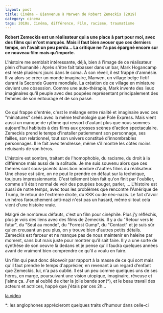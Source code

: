 ```yaml
---
layout: post
title: Cinéma - Bienvenue à Marwen de Robert Zemeckis (2019)
category: cinema
tags: 2010s, Cinéma, différence, Film, racisme, traumatisme
---
```

**Robert Zemeckis est un réalisateur qui a une place à part pour moi, avec des films qui m'ont marqués. Mais il faut bien avouer que ces derniers temps, on l'avait un peu perdu... La critique ne l'a pas épargné encore sur ce nouveau film mais qu'importe.**

L'histoire me semblait intéressante, déjà, bien à l'image de ce réalisateur plein d'humanité : Après s'être fait tabasser dans un bar, Mark Hogancamp est resté plusieurs jours dans le coma. À son réveil, il est frappé d'amnésie. Il va alors se créer un monde imaginaire, Marwen, un village belge fictif durant la Seconde Guerre mondiale. La création de ce village en miniature devient une obsession. Comme une auto-thérapie, Mark invente des lieux imaginaires qu'il peuple avec des poupées représentant principalement des femmes de son entourage et de son passé. 

<img src="https://cheziceman.files.wordpress.com/2019/01/marwen.jpg" alt="" class="wp-image-25182" />

Ce qui frappe d'entrée, c'est le mélange entre réalité et imaginaire avec ces "miniatures" créés avec la même technologie que Pole Express. Mais vient aussi un manque de rythme qui ressort d'autant plus que nous sommes aujourd'hui habitués à des films aux grosses scènes d'action spectaculaire. Zemeckis prend le temps d'installer patiemment son personnage, ses failles, son relationnel, tout son univers constitué d'innombrables personnages. Il le fait avec tendresse, même s'il montre les côtés moins reluisants de son héros. 

L'histoire est sombre, traitant de l'homophobie, du racisme, du droit à la différence mais aussi de la solitude. Je me suis souvenu alors que ces thèmes sont sous-jacents dans bon nombre d'autres films du réalisateur. Une chose est sûre, on ne peut le prendre en défaut sur la technique, toujours impressionnante. C'est tellement bien fait qu'on finit par l'oublier, comme s'il était normal de voir des poupées bouger, parler, ... L'histoire est aussi de notre temps, avec tous les problèmes que rencontre l'Amérique de Trump, le retour de l'extrème droite, du KKK ou de néo-nazis. Le fait d'avoir un héros farouchement anti-nazi n'est pas un hasard, même si tout cela vient d'une histoire vraie.

Malgré de nombreux défauts, c'est un film pour cinéphile. Plus j'y réfléchis, plus je vois des liens avec des films de Zemeckis. Il y a du "Retour vers le futur", du "Seul au monde", du "Forrest Gump", du "Contact" et je suis sûr qu'en creusant un peu plus, on y trouve bien d'autres petits détails. Zemeckis est farceur et ne manque pas de nous maintenir en haleine par moment, sans but mais juste pour montrer qu'il sait faire. Il y a une sorte de synthèse de son oeuvre là dedans et je pense qu'il faudra quelques années avant de vraiment bien comprendre ce qu'il a voulu en faire. 

Un film qui peut donc décevoir par rapport à la masse de ce qui sort mais qu'il faut prendre le temps d'apprécier, en revenant à un regard d'enfant que Zemeckis, lui, n'a pas oublié. Il est un peu comme quelques uns de ses héros, en marge, poursuivant une vision utopique, imaginaire, rêveuse et j'aime ça. J'en ai oublié de citer la jolie bande son(*), et le beau travail des acteurs et actrices, happé que j'étais par ces 2h...

[la video](https://www.youtube.com/watch?v=EBKAxsJr-08)

*: les anglophones apprécieront quelques traits d'humour dans celle-ci

